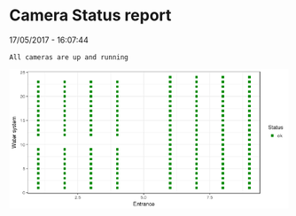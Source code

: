 Camera Status report
================
17/05/2017 - 16:07:44

    All cameras are up and running

![](camreport_files/figure-markdown_github/unnamed-chunk-2-1.png)
